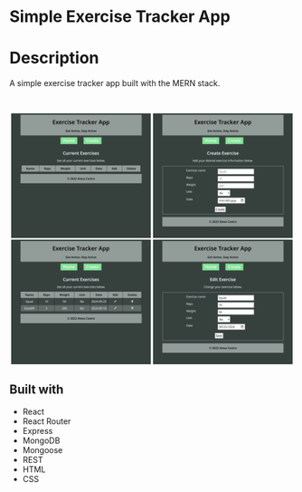 # Simple Exercise Tracker App

# Description

A simple exercise tracker app built with the MERN stack.

<br>
<p align="center">
  <img src="./screenshots/homepage.png" width=49%>
  <img src="./screenshots/create_page.png" width=49%>
  <img src="./screenshots/homepage_with_data.png" width=49%>
  <img src="./screenshots/edit_page.png" width=49%>
</p>

## Built with
- React
- React Router
- Express
- MongoDB
- Mongoose
- REST
- HTML
- CSS
